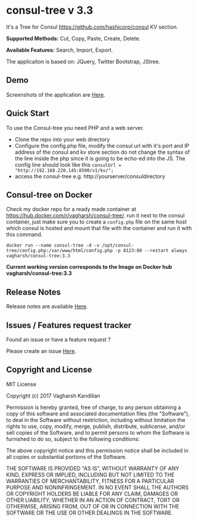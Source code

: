 # consul-tree v 3.3

It's a Tree for Consul https://github.com/hashicorp/consul KV section.

**Supported Methods:** Cut, Copy, Paste, Create, Delete.

**Available Features:** Search, Import, Export.

The applicaiton is based on: 
JQuery, Twitter Bootstrap, JStree.

Demo
------
Screenshots of the application are [Here](https://github.com/vagharsh/consul-tree/blob/master/demo.md).

Quick Start
-----------
To use the Consul-tree you need PHP and a web server.

- Clone the repo into your web directory 
- Configure the config.php file, modify the consul url with it's port and IP address of the consul and kv store section
do not change the syntax of the line inside the php since it is going to be echo-ed into the JS.
The config line should look like this
`consulUrl = "http://192.168.220.145:8500/v1/kv/";`
- access the consul-tree e.g. http://yourserver/consuldirectory

Consul-tree on Docker
-----------
Check my docker repo for a ready made container at https://hub.docker.com/r/vagharsh/consul-tree/.
run it next to the consul container, just make sure you to create a `config.php` file on the same host which consul is hosted and mount that file with the container and run it with this command. 

`docker run --name consul-tree -d -v /opt/consul-tree/config.php:/var/www/html/config.php -p 8123:80 --restart always vagharsh/consul-tree:3.3`

**Current working version corresponds to the Image on Docker hub vagharsh/consul-tree:3.3**


Release Notes 
---------
Release notes are available [Here](https://github.com/vagharsh/consul-tree/blob/master/release.md).


Issues / Features request tracker
-----------
Found an issue or have a feature request ?

Please create an issue [Here](https://github.com/vagharsh/consul-tree/issues).


Copyright and License
---------------------

MIT License

Copyright (c) 2017 Vagharsh Kandilian

Permission is hereby granted, free of charge, to any person obtaining a copy
of this software and associated documentation files (the "Software"), to deal
in the Software without restriction, including without limitation the rights
to use, copy, modify, merge, publish, distribute, sublicense, and/or sell
copies of the Software, and to permit persons to whom the Software is
furnished to do so, subject to the following conditions:

The above copyright notice and this permission notice shall be included in all
copies or substantial portions of the Software.

THE SOFTWARE IS PROVIDED "AS IS", WITHOUT WARRANTY OF ANY KIND, EXPRESS OR
IMPLIED, INCLUDING BUT NOT LIMITED TO THE WARRANTIES OF MERCHANTABILITY,
FITNESS FOR A PARTICULAR PURPOSE AND NONINFRINGEMENT. IN NO EVENT SHALL THE
AUTHORS OR COPYRIGHT HOLDERS BE LIABLE FOR ANY CLAIM, DAMAGES OR OTHER
LIABILITY, WHETHER IN AN ACTION OF CONTRACT, TORT OR OTHERWISE, ARISING FROM,
OUT OF OR IN CONNECTION WITH THE SOFTWARE OR THE USE OR OTHER DEALINGS IN THE
SOFTWARE.
